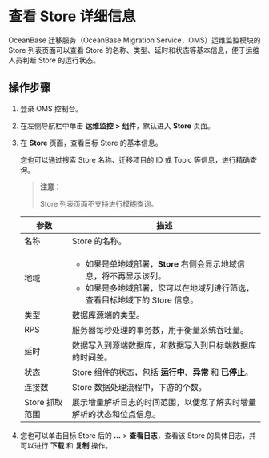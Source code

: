 # 查看 Store 详细信息

OceanBase 迁移服务（OceanBase Migration Service，OMS）运维监控模块的 Store 列表页面可以查看 Store 的名称、类型、延时和状态等基本信息，便于运维人员判断 Store 的运行状态。

## 操作步骤

1. 登录 OMS 控制台。

2. 在左侧导航栏中单击 **运维监控** **\>** **组件**，默认进入 **Store** 页面。

3. 在 **Store** 页面，查看目标 Store 的基本信息。

   您也可以通过搜索 Store 名称、迁移项目的 ID 或 Topic 等信息，进行精确查询。

   >**注意：**
   >
   >Store 列表页面不支持进行模糊查询。

   |   **参数**   |                                                                                   **描述**                                                                                   |
   |------------|----------------------------------------------------------------------------------------------------------------------------------------------------------------------------|
   | 名称         | Store 的名称。                                                                                                                                                                 |
   | 地域         |<ul><li>如果是单地域部署，**Store** 右侧会显示地域信息，将不再显示该列。   <li> 如果是多地域部署，您可以在地域列进行筛选，查看目标地域下的 Store 信息。</ul>    |
   | 类型         | 数据库源端的类型。                                                                                                                                                                  |
   | RPS        | 服务器每秒处理的事务数，用于衡量系统吞吐量。                                                                                                                                                     |
   | 延时         | 数据写入到源端数据库，和数据写入到目标端数据库的时间差。                                                                                                                                               |
   | 状态         | Store 组件的状态，包括 **运行中**、**异常** 和 **已停止**。                                                                                                                                |
   | 连接数        | Store 数据处理流程中，下游的个数。                                                                                                                                                       |
   | Store 抓取范围 | 展示增量解析日志的时间范围，以便您了解实时增量解析的状态和位点信息。                                                                                                                                         |

4. 您也可以单击目标 Store 后的 **...** \> **查看日志**，查看该 Store 的具体日志，并可以进行 **下载** 和 **复制** 操作。
